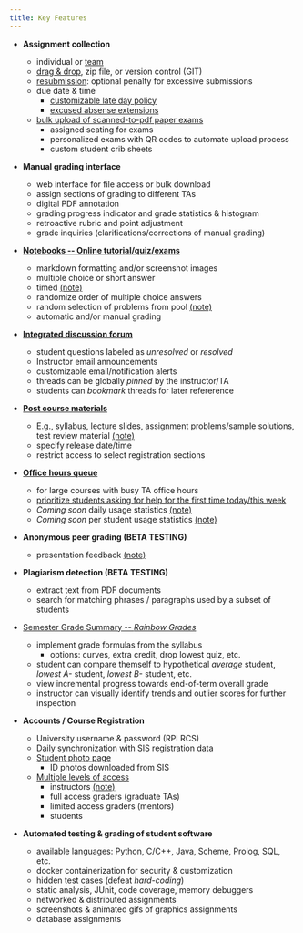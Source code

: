 ```yaml
---
title: Key Features
---
```


* **Assignment collection**   
  * individual or [team](/student/team_assignments)
  * [drag & drop](/student/submission), zip file, or version control (GIT)
  * [resubmission](/student/managing_versions): optional penalty for excessive submissions
  * due date & time
    * [customizable late day policy](/student/late_days)
    * [excused absense extensions](/student/late_days#excused-absense-extensions)
  * [bulk upload of scanned-to-pdf paper exams](/instructor/bulk_pdf_upload)
    * assigned seating for exams
    * personalized exams with QR codes to automate upload process
    * custom student crib sheets

* **Manual grading interface**
  * web interface for file access or bulk download
  * assign sections of grading to different TAs
  * digital PDF annotation
  * grading progress indicator and grade statistics & histogram
  * retroactive rubric and point adjustment
  * grade inquiries (clarifications/corrections of manual grading)

* **[Notebooks -- Online tutorial/quiz/exams](/instructor/assignment_configuration/notebook)**
  * markdown formatting and/or screenshot images
  * multiple choice or short answer
  * timed <a onclick='return toggle_display("mydiv2");' href="#">(note)</a>
    <div markdown="0" id="mydiv2" style="display: none; background-color:#e6f1f7; color:#666666;">&nbsp;<em>Remote Learning:</em> Accommodate students in different timezones</div>
  * randomize order of multiple choice answers
  * random selection of problems from pool <a onclick='return toggle_display("mydiv3");' href="#">(note)</a>
    <div markdown="0" id="mydiv3" style="display: none; background-color:#e6f1f7; color:#666666;">&nbsp;<em>Remote Learning:</em> Defeat cheating / disallowed collaboration</div>
  * automatic and/or manual grading

* **[Integrated discussion forum](/student/discussion_forum)**
  * student questions labeled as *unresolved* or *resolved*
  * Instructor email announcements
  * customizable email/notification alerts
  * threads can be globally *pinned* by the instructor/TA
  * students can *bookmark* threads for later refererence

* **[Post course materials](/instructor/course_materials)**
  * E.g., syllabus, lecture slides, assignment problems/sample solutions, test review material <a onclick='return toggle_display("mydiv6");' href="#">(note)</a>
    <div markdown="0" id="mydiv6" style="display: none; background-color:#e6f1f7; color:#666666;">&nbsp;<em>Remote Learning:</em> coming soon - links to lecture videos (hosted on other sites)</div>
  * specify release date/time
  * restrict access to select registration sections


* **[Office hours queue](/grader/queue)**
  * for large courses with busy TA office hours
  * [prioritize students asking for help for the first time today/this week](/grader/queue#helping-students-in-the-office-hours-queue)
  * *Coming soon* daily usage statistics <a onclick='return toggle_display("mydiv4");' href="#">(note)</a>
    <div markdown="0" id="mydiv4" style="display: none; background-color:#e6f1f7; color:#666666;">&nbsp;<em>Remote Learning:</em> Re-distribute TA/mentor office hour assignments based on demand</div>
  * *Coming soon* per student usage statistics <a onclick='return toggle_display("mydiv7");' href="#">(note)</a>
    <div markdown="0" id="mydiv7" style="display: none; background-color:#e6f1f7; color:#666666;">&nbsp;<em>Remote Learning:</em> Identify struggling students who are not seeking help</div>

* **Anonymous peer grading (BETA TESTING)**
  * presentation feedback <a onclick='return toggle_display("mydiv5");' href="#">(note)</a>
    <div markdown="0" id="mydiv5" style="display: none; background-color:#e6f1f7; color:#666666;">&nbsp;<em>Remote Learning:</em> Collect written feedback from classmates during presentations</div>

* **Plagiarism detection (BETA TESTING)**
  * extract text from PDF documents
  * search for matching phrases / paragraphs used by a subset of students

* [Semester Grade Summary -- *Rainbow Grades*](/instructor/rainbow_grades/index)
  * implement grade formulas from the syllabus
    * options: curves, extra credit, drop lowest quiz, etc.
  * student can compare themself to hypothetical *average* student, *lowest A-* student, *lowest B-* student, etc.
  * view incremental progress towards end-of-term overall grade
  * instructor can visually identify trends and outlier scores for further inspection

* **Accounts / Course Registration**
  * University username & password (RPI RCS)
  * Daily synchronization with SIS registration data
  * [Student photo page](/instructor/student_photos)
    * ID photos downloaded from SIS
  * [Multiple levels of access](/sysadmin/user_access_level#user-group-or-role)
    * instructors <a onclick='return toggle_display("mydiv8");' href="#">(note)</a>
      <div markdown="0" id="mydiv8" style="display: none; background-color:#e6f1f7; color:#666666;">&nbsp;<em>Note:</em> Supports multiple instructors, and can designate a <em>head TA</em> with instructor access</div>
    * full access graders (graduate TAs)
    * limited access graders (mentors)
    * students

* **Automated testing & grading of student software**
  * available languages: Python, C/C++, Java, Scheme, Prolog, SQL, etc.
  * docker containerization for security & customization
  * hidden test cases (defeat *hard-coding*)
  * static analysis, JUnit, code coverage, memory debuggers
  * networked & distributed assignments
  * screenshots & animated gifs of graphics assignments
  * database assignments




